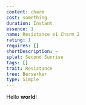 ```yaml
---
content: charm
cost: something
duration: Instant
essence: 1
name: Resistance e1 Charm 2
rating: 1
requires: []
shortDescription: ~
splat: Second Sunrise
tags: []
trait: Resistance
tree: Berserker
type: Simple
---
```


Hello **world**!
